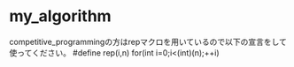# my_algorithm
competitive_programmingの方はrepマクロを用いているので以下の宣言をして使ってください。
#define rep(i,n) for(int i=0;i<(int)(n);++i)
